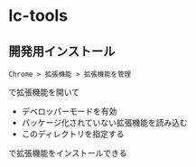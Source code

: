 # lc-tools

## 開発用インストール

```
Chrome > 拡張機能 > 拡張機能を管理
```

で拡張機能を開いて

* デベロッパーモードを有効
* パッケージ化されていない拡張機能を読み込む
* このディレクトリを指定する

で拡張機能をインストールできる
